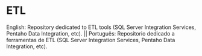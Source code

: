 # ETL
English: Repository dedicated to ETL tools (SQL Server Integration Services, Pentaho Data Integration, etc). || Português: Repositorio dedicado a ferramentas de ETL (SQL Server Integration Services, Pentaho Data Integration, etc).
